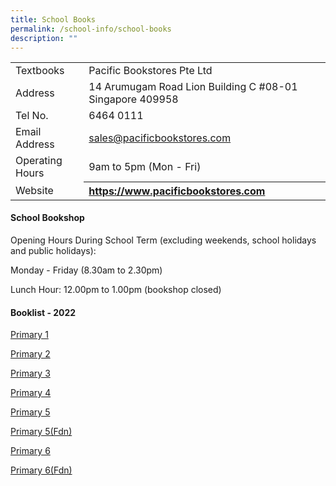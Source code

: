 ```yaml
---
title: School Books
permalink: /school-info/school-books
description: ""
---
```

<table border="0">
<tbody>
<tr>
<td>Textbooks&nbsp;</td>
<td>Pacific Bookstores Pte Ltd</td>
</tr>
<tr>
<td>Address</td>
<td>14 Arumugam Road Lion Building C #08-01 Singapore 409958</td>
</tr>
<tr>
<td>Tel No.</td>
<td>6464 0111</td>
</tr>
<tr>
<td>Email Address</td>
<td><a href="mailto:sales@pacificbookstores.com">sales@pacificbookstores.com</a></td>
</tr>
<tr>
<td>Operating Hours</td>
<td>9am to 5pm (Mon - Fri)</td>
</tr>
<tr>
<td>Website</td>
<th style="text-align: left;"><a href="https://www.pacificbookstores.com/" target="_blank" rel="noopener">https://www.pacificbookstores.com</a></th>
</tr>
</tbody>
</table>
<h4><strong>School Bookshop</strong></h4>
<p>Opening Hours During School Term (excluding weekends, school holidays and public holidays):</p>
<p>Monday - Friday (8.30am to 2.30pm)</p>
<p>Lunch Hour: 12.00pm to 1.00pm (bookshop closed)</p>
<h4><strong>Booklist - 2022</strong></h4>
<p><a href="/files/MMCS%20P1%202022%20book%20list.pdf" target="_blank" rel="noopener">Primary 1</a></p>
<p><a href="/files/MMCS%20P2%202022%20book%20list.pdf" target="_blank" rel="noopener">Primary 2</a></p>
<p><a href="/files/MMCS%20P3%202022%20book%20list.pdf" target="_blank" rel="noopener">Primary 3</a></p>
</div>
<p><a href="/files/MMCS%20P4%202022%20book%20list.pdf" target="_blank" rel="noopener">Primary 4</a></p>
<p><a href="/files/MMCS%20P5%202022%20book%20list.pdf" target="_blank" rel="noopener">Primary 5</a></p>
<p><a href="/files/MMCS%20P5%20Fdn%202022%20book%20list.pdf" target="_blank" rel="noopener">Primary 5(Fdn)</a></p>
<p><a href="/files/MMCS%20P6%202022%20book%20list.pdf" target="_blank" rel="noopener">Primary 6</a></p>
<p><a href="/files/MMCS%20P6%20Fdn%202022%20book%20list.pdf" target="_blank" rel="noopener">Primary 6(Fdn)</a></p>